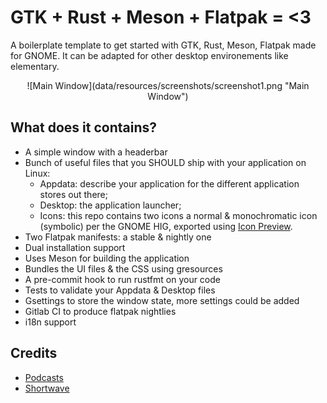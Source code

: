 # GTK + Rust + Meson + Flatpak = <3

A boilerplate template to get started with GTK, Rust, Meson, Flatpak made for GNOME. It can be adapted for other desktop environements like elementary.

<div align="center">
![Main Window](data/resources/screenshots/screenshot1.png "Main Window")
</div>

## What does it contains?

- A simple window with a headerbar
- Bunch of useful files that you SHOULD ship with your application on Linux:
    - Appdata: describe your application for the different application stores out there;
    - Desktop: the application launcher;
    - Icons: this repo contains two icons a normal & monochromatic icon (symbolic) per the GNOME HIG, exported using [Icon Preview](https://flathub.org/apps/details/org.gnome.IconPreview).
- Two Flatpak manifests: a stable & nightly one
- Dual installation support
- Uses Meson for building the application
- Bundles the UI files & the CSS using gresources
- A pre-commit hook to run rustfmt on your code
- Tests to validate your Appdata & Desktop files
- Gsettings to store the window state, more settings could be added
- Gitlab CI to produce flatpak nightlies
- i18n support


## Credits
- [Podcasts](https://gitlab.gnome.org/World/podcasts)
- [Shortwave](https://gitlab.gnome.org/World/Shortwave)

